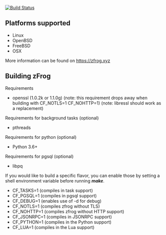 
[![Build Status](https://travis-ci.org/pablom/zfrog.svg?branch=master)](https://travis-ci.org/pablom/zfrog)


Platforms supported
-------------------
* Linux
* OpenBSD
* FreeBSD
* OSX

More information can be found on https://zfrog.xyz

Building zFrog
-------------

Requirements
* openssl (1.0.2k or 1.1.0g)
  (note: this requirement drops away when building with CF_NOTLS=1 CF_NOHTTP=1)
  (note: libressl should work as a replacement)

Requirements for background tasks (optional)
* pthreads

Requirements for python (optional)
* Python 3.6+

Requirements for pgsql (optional)
* libpq

If you would like to build a specific flavor, you can enable
those by setting a shell environment variable before running **_make_**.

* CF_TASKS=1  (compiles in task support)
* CF_PGSQL=1  (compiles in pgsql support)
* CF_DEBUG=1  (enables use of -d for debug)
* CF_NOTLS=1  (compiles zfrog without TLS)
* CF_NOHTTP=1 (compiles zfrog without HTTP support)
* CF_JSONRPC=1 (compiles in JSONRPC support)
* CF_PYTHON=1  (compiles in the Python support)
* CF_LUA=1     (compiles in the Lua support)

